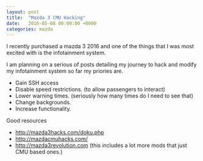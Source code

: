 ```yaml
---
layout: post
title:  "Mazda 3 CMU Hacking"
date:   2016-05-08 00:00:00 +0000
categories: mazda
---
```

I recently purchased a mazda 3 2016 and one of the things that I was most excited with is the infotainment  system.

I am planning on a serious of posts detailing my journey to hack and modify my infotainment system so far my priories are.

- Gain SSH access
- Disable speed restrictions. (to allow passengers to interact)
- Lower warning times. (seriously how many times do I need to see that)
- Change backgrounds.
- Increase functionality.

Good resources

- http://mazda3hacks.com/doku.php
- http://mazdacmuhacks.com/
- http://mazda3revolution.com (this includes a lot more mods that just CMU based ones.)
